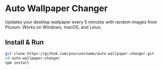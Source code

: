 # Auto Wallpaper Changer

Updates your desktop wallpaper every 5 minutes with random images from Picsum. Works on Windows, macOS, and Linux.

## Install & Run
```bash
git clone https://github.com/yourusername/auto-wallpaper-changer.git
cd auto-wallpaper-changer
npm install


